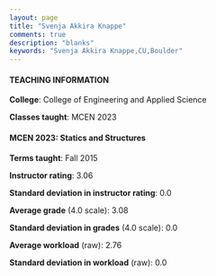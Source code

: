```yaml
---
layout: page
title: "Svenja Akkira Knappe" 
comments: true
description: "blanks"
keywords: "Svenja Akkira Knappe,CU,Boulder"
---
```

<head>
<script src="https://ajax.googleapis.com/ajax/libs/jquery/2.1.3/jquery.min.js"></script>
<script src="https://dl.dropboxusercontent.com/s/pc42nxpaw1ea4o9/highcharts.js?dl=0"></script>
<!-- <script src="../assets/js/highcharts.js"></script> -->
<style type="text/css">@font-face {
	font-family: "Bebas Neue";
	src: url(https://www.filehosting.org/file/details/544349/BebasNeue Regular.otf) format("opentype");
	}
	h1.Bebas { 
		font-family: "Bebas Neue", Verdana, Tahoma;
	}
</style>
</head>
	   
#### TEACHING INFORMATION

**College**: College of Engineering and Applied Science

**Classes taught**: MCEN 2023

#### MCEN 2023: Statics and Structures

**Terms taught**: Fall 2015

**Instructor rating**: 3.06

**Standard deviation in instructor rating**: 0.0

**Average grade** (4.0 scale): 3.08

**Standard deviation in grades** (4.0 scale): 0.0

**Average workload** (raw): 2.76

**Standard deviation in workload** (raw): 0.0

